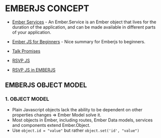# EMBERJS CONCEPT
* [Ember Services](https://guides.emberjs.com/v2.12.0/applications/services/) - An Ember.Service is an Ember object that lives for the duration of the application, and can be made available in different parts of your application.

* [Ember JS for Beginners](https://viblo.asia/thaont/posts/wznVGLdjGZOe) - Nice summary for Emberjs to beginners.

* [Talk Promises](http://bantic.github.io/talks-promises/#/12)

* [RSVP JS](https://github.com/nvminhtu/rsvp.js)

* [RSVP JS in EMBERJS](https://www.emberjs.com/api/classes/RSVP.html)

## EMBERJS OBJECT MODEL
### 1. OBJECT MODEL
* Plain Javascript objects lack the ability to be dependent on other properties changes => Ember Model solve it.
* Most objects in Ember, including routes, Ember Data models, services and components extend Ember.Object.
* Use `object.id = "value"` but rather `object.set('id', "value")`
